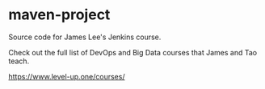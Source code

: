 # maven-project
Source code for James Lee's Jenkins course.

Check out the full list of DevOps and Big Data courses that James and Tao teach.

https://www.level-up.one/courses/
#
#
#
#